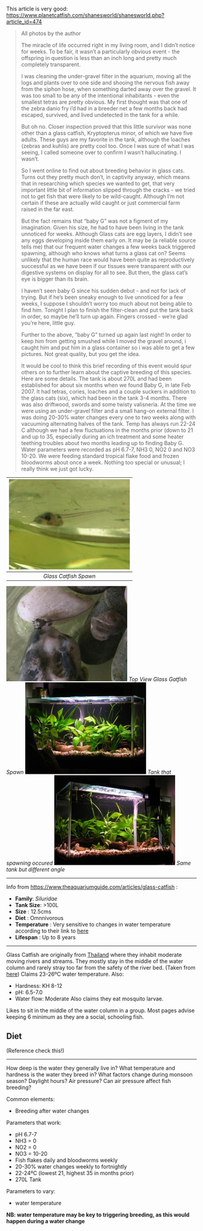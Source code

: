 This article is very good:
https://www.planetcatfish.com/shanesworld/shanesworld.php?article_id=474

>All photos by the author
>
>The miracle of life occurred right in my living room, and I didn’t notice for weeks. To be fair, it wasn’t a particularly obvious event - the offspring in question is less than an inch long and pretty much completely transparent.
>
>I was cleaning the under-gravel filter in the aquarium, moving all the logs and plants over to one side and shooing the nervous fish away from the siphon hose, when something darted away over the gravel. It was too small to be any of the intentional inhabitants - even the smallest tetras are pretty obvious. My first thought was that one of the zebra danio fry i’d had in a breeder net a few months back had escaped, survived, and lived undetected in the tank for a while.
>
>But oh no. Closer inspection proved that this little survivor was none other than a glass catfish, Kryptopterus minor, of which we have five adults. These guys are my favorite in the tank, although the loaches (zebras and kuhlis) are pretty cool too. Once I was sure of what I was seeing, I called someone over to confirm I wasn’t hallucinating. I wasn’t.
>
>So I went online to find out about breeding behavior in glass cats. Turns out they pretty much don’t, in captivity anyway, which means that in researching which species we wanted to get, that very important little bit of information slipped through the cracks - we tried not to get fish that were likely to be wild-caught. Although I’m not certain if these are actually wild caught or just commercial farm raised in the far east.
>
>But the fact remains that “baby G” was not a figment of my imagination. Given his size, he had to have been living in the tank unnoticed for weeks. Although Glass cats are egg layers, I didn’t see any eggs developing inside them early on. It may be (a reliable source tells me) that our frequent water changes a few weeks back triggered spawning, although who knows what turns a glass cat on? Seems unlikely that the human race would have been quite as reproductively successful as we have been if our tissues were transparent with our digestive systems on display for all to see. But then, the glass cat’s eye is bigger than its brain.
>
>I haven’t seen baby G since his sudden debut - and not for lack of trying. But if he’s been sneaky enough to live unnoticed for a few weeks, I suppose I shouldn’t worry too much about not being able to find him. Tonight I plan to finish the filter-clean and put the tank back in order, so maybe he’ll turn up again. Fingers crossed - we’re glad you’re here, little guy.
>
>Further to the above, “baby G” turned up again last night! In order to keep him from getting smushed while I moved the gravel around, i caught him and put him in a glass container so i was able to get a few pictures. Not great quality, but you get the idea.
>
>It would be cool to think this brief recording of this event would spur others on to further learn about the captive breeding of this species. Here are some details. The tank is about 270L and had been established for about six months when we found Baby G, in late Feb 2007. It had tetras, cories, loaches and a couple suckers in addition to the glass cats (six), which had been in the tank 3-4 months. There was also driftwood, swords and some twisty valisneria. At the time we were using an under-gravel filter and a small hang-on external filter. I was doing 20-30% water changes every one to two weeks along with vacuuming alternating halves of the tank. Temp has always run 22-24 C although we had a few fluctuations in the months prior (down to 21 and up to 35, especially during an ich treatment and some heater teething troubles about two months leading up to finding Baby G. Water parameters were recorded as pH 6.7-7, NH3 0, NO2 0 and NO3 10-20. We were feeding standard tropical flake food and frozen bloodworms about once a week. Nothing too special or unusual; I really think we just got lucky.

| ![Glass Catsfish Spawn](images/glasscatfishspawn.jpg "Glass Catfish Spawn") |
|:--:|
| *Glass Catfish Spawn* |
![Glass Catsfish Spawn](images/glasscatfishspawn2.jpg)
*Top View Glass Gatfish Spawn*
![Glass Catsfish Spawn](images/glasscatfishspawn3.jpg)
*Tank that spawning occured*
![Glass Catsfish Spawn](images/glasscatfishspawn4.jpg)
*Same tank but different angle*


---

Info from https://www.theaquariumguide.com/articles/glass-catfish   :

* **Family**: *Siluridae*
* **Tank Size**: >100L
* **Size** : 12.5cms
* **Diet** : Omnnivorous
* **Temperature** : Very sensitive to changes in water temperature according to their link to [here](https://iere.org/glass-catfish/)
* **Lifespan** : Up to 8 years


***
Glass Catfish are originally from [Thailand](http://citeseerx.ist.psu.edu/viewdoc/download?doi=10.1.1.204.1904&rep=rep1&type=pdf) where they inhabit moderate moving rivers and streams. They mostly stay in the middle of the water column and rarely stray too far from the safety of the river bed. (Taken from [here](https://www.fishkeepingworld.com/glass-catfish/)) Claims 23-26ºC water temperature. Also:
* Hardness: KH 8-12
* pH: 6.5-7.0
* Water flow: Moderate
Also claims they eat mosquito larvae.

Likes to sit in the middle of the water column in a group. Most pages advise keeping 6 minimum as they are a social, schooling fish.

## Diet

(Reference check this!)





***
How deep is the water they generally live in? What temperature and hardness is the water they breed in? What factors change during monsoon season? Daylight hours? Air pressure? Can air pressure affect fish breeding?






Common elements:
* Breeding after water changes

Parameters that work:
* pH 6.7-7
* NH3 = 0
* NO2 = 0
* NO3 = 10-20
* Fish flakes daily and bloodworms weekly
* 20-30% water changes weekly to fortnightly
* 22-24ºC (lowest 21, highest 35 in months prior)
* 270L Tank

Parameters to vary:
* water temperature

**NB: water temperature may be key to triggering breeding, as this would happen during a water change**

